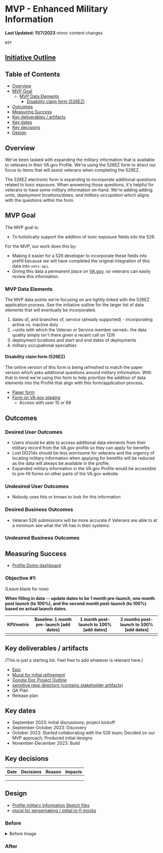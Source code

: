 # MVP - Enhanced Military Information 

**Last Updated: 11/7/2023** minor content changes

`WIP`

## [Initiative Outline](https://github.com/department-of-veterans-affairs/va.gov-team/blob/master/products/identity-personalization/profile/military-information/2023-enhanced-military-information/README.md)

## Table of Contents 

- [Overview](#overview)
- [MVP Goal](#mvp-goal)
     - [MVP Data Elements](#mvp-data-elements)
          - [Disability claim form (526EZ)](#disability-claim-526ez)
- [Outcomes](#outcomes)
- [Measuring Success](#measuring-success)
- [Key deliverables / artifacts](#key-deliverables--artifacts)
- [Key dates](#key-dates)
- [Key decisions](#key-decisions)
- [Design](#design)


## Overview
We've been tasked with expanding the military information that is available to veterans in their VA.gov Profile. We're using the 526EZ form to direct our focus to items that will assist veterans when completing the 526EZ. 

The 526EZ electronic form is expanding to incorporate additional questions related to toxic exposure. When answering those questions, it's helpful for veterans to have some military information on-hand. We're adding adding _units, deployment locations/dates, and military occupation_ which aligns with the questions within the form. 

## MVP Goal

The MVP goal is:

- To holistically support the addition of toxic exposure fields into the 526.  

For the MVP, our work does this by:

- Making it easier for a 526 developer to incorporate these fields into prefill because we will have completed the original integration of this data into `vets-api`.
- Giving this data a permanent place on [VA.gov](http://va.gov/), so veterans can easily review this information.


### MVP Data Elements 

The MVP data points we're focusing on are tightly linked with the 526EZ application process. See the initiative outline for the larger list of data elements that will eventually be incorporated. 

1. dates of, and branches of, service (already supported) - incorporating active vs. inactive duty 
2. ~units with which the Veteran or Service member served~ the data quality simply isn't there given a recent call on 12/6
3. deployment locations and start and end dates of deployments
4. military occupational specialties

#### Disability claim form (526EZ)
The online version of this form is being refreshed to match the paper version which asks additional questions around military information. With that in mind we're using this form to help prioritize the addition of data elements into the Profile that align with this form/application process. 

- [Paper form](https://www.vba.va.gov/pubs/forms/VBA-21-526EZ-ARE.pdf)
- [Form on VA.gov staging](https://staging.va.gov/disability/file-disability-claim-form-21-526ez/introduction)
  - Access with user 15 or 68


## Outcomes 
### Desired User Outcomes 
- Users should be able to access additional data elements from their military record from the VA.gov profile so they can apply for benefits
- Lost DD214s should be less worrisome for veterans and the urgency of locating military information when applying for benefits will be reduced as the data will always be available in the profile.
- Expanded military information in the VA.gov Profile would be accessible to pre-fill forms on other parts of the VA.gov website
  
### Undesired User Outcomes 
- Nobody uses this or knows to look for this information

### Desired Business Outcomes
- Veteran 526 submissions will be more accurate if Veterans are able to at a minimum see what the VA has in their systems.
  
### Undesired Business Outcomes


## Measuring Success

- [Profile Domo dashboard](https://va-gov.domo.com/page/1834995012?userId=66061986) 

### Objective #1: 

(Leave blank for now)

**When filling in data -- update dates to be 1 month pre-launch, one month post launch (to 100%), and the second month post-launch (to 100%) based on actual launch dates.**


|KPI/metric|Baseline: 1 month pre-launch [add dates]|1 month post-launch to 100% [add dates]| 2 months post-launch to 100% [add dates]|
|----------|-------------|---------------|-------------------|
|||||


## Key deliverables / artifacts

(This is just a starting list. Feel free to add whatever is relevant here.)

- [Epic](https://github.com/department-of-veterans-affairs/va.gov-team/issues/64861)
- [Mural for initial refinement](https://app.mural.co/t/departmentofveteransaffairs9999/m/departmentofveteransaffairs9999/1695126310753/6ab8c3953d2eeaa067f666d5a03a754c5ded3d82?sender=uaa72d11015d3f7c704a64191)
- [Google Doc Project Outline](https://docs.google.com/document/d/1aiw0drerrscjmgDtRLEaLlwvl58ZvLSdKcE_K0XGLsE/edit)
- [sensitive repo directory (contains stakeholder artifacts)](https://github.com/department-of-veterans-affairs/va.gov-team-sensitive/tree/master/products/identity-personalization/profile/military_info/2023-enhanced-military-information)
- QA Plan
- Release plan

## Key dates

- September 2023: Initial discussions; project kickoff
- September-October 2023: Discovery
- October 2023: Started collaborating with the 526 team; Decided on our MVP approach; Produced initial designs
- November-December 2023: Build


## Key decisions
|Date|Decisions|Reason|Impacts|
|---|---|---|---|
|||||
|||||
|||||

## Design

- [Profile military information Sketch files](https://sketch.com/s/fc96664a-1c62-40ed-9fcd-90218c54e775)
- [mural for sensemaking / initial lo-fi mocks](https://app.mural.co/t/departmentofveteransaffairs9999/m/departmentofveteransaffairs9999/1697125319596/c13810c02c96a58a4b6b72288c6b9a8d617f711a?sender=uaa72d11015d3f7c704a64191)

### Before

<details>
  <summary>Before Image</summary>
  
<img src="https://github.com/department-of-veterans-affairs/va.gov-team/blob/master/products/identity-personalization/profile/images/profile-military-information-sept-2023.png" width="375" alt="screenshot of profile military information section" />

</details>

### After
